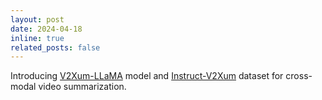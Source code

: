 ```yaml
---
layout: post
date: 2024-04-18
inline: true
related_posts: false
---
```


Introducing [V2Xum-LLaMA](https://arxiv.org/abs/2404.12353) model and [Instruct-V2Xum](https://arxiv.org/abs/2404.12353) dataset for cross-modal video summarization.